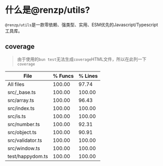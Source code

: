 # 什么是@renzp/utils?

`@renzp/utils`是一款零依赖、强类型、实用、ESM优先的Javascript/Typescript工具库。

## coverage

> 由于使用的`bun test`无法生成`coverage`HTML文件，所以在此列一下`coverage`

| File             | % Funcs | % Lines |
| ---------------- | ------- | ------- |
| All files        | 100.00  | 97.74   |
| src/_base.ts     | 100.00  | 100.00  |
| src/array.ts     | 100.00  | 96.43   |
| src/index.ts     | 100.00  | 100.00  |
| src/is.ts        | 100.00  | 100.00  |
| src/number.ts    | 100.00  | 92.31   |
| src/object.ts    | 100.00  | 90.91   |
| src/validator.ts | 100.00  | 100.00  |
| src/window.ts    | 100.00  | 100.00  |
| test/happydom.ts | 100.00  | 100.00  |
